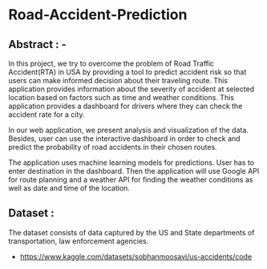 # Road-Accident-Prediction

## Abstract : -

In this project, we try to overcome the problem of Road Traffic Accident(RTA) in USA by providing a tool to predict accident risk so that users can make informed decision about their traveling route. This application provides information about the severity of accident at selected location based on factors such as time and weather conditions. This application provides a dashboard for drivers where they can check the accident rate for a city. 

In our web application, we present analysis and visualization of the data. Besides, user can use the interactive dashboard in order to check and predict the probability of road accidents in their chosen routes.

The application uses machine learning models for predictions. User has to enter destination in the dashboard. Then the application will use Google API for route planning and a weather API for finding the weather conditions as well as date and time of the location.

## Dataset : 
The dataset consists of data captured by the US and State departments
of transportation, law enforcement agencies.
* https://www.kaggle.com/datasets/sobhanmoosavi/us-accidents/code
